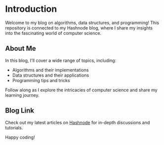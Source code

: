 # Introduction

Welcome to my blog on algorithms, data structures, and programming! This repository is connected to my Hashnode blog, where I share my insights into the fascinating world of computer science.

## About Me

In this blog, I'll cover a wide range of topics, including:

- Algorithms and their implementations
- Data structures and their applications
- Programming tips and tricks

Follow along as I explore the intricacies of computer science and share my learning journey.

## Blog Link

Check out my latest articles on [Hashnode](https://ibrahimsifat.hashnode.dev/) for in-depth discussions and tutorials.

Happy coding!
